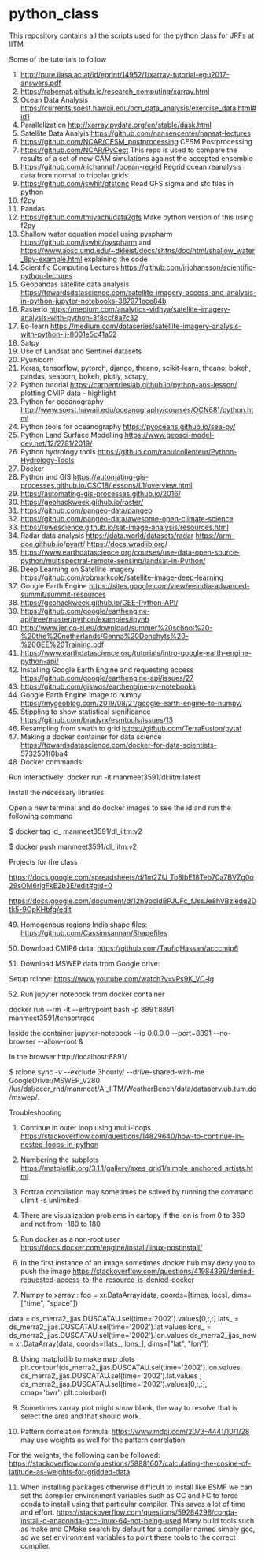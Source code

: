 # python_class
This repository contains all the scripts used for the python class for JRFs at IITM

Some of the tutorials to follow
1. http://pure.iiasa.ac.at/id/eprint/14952/1/xarray-tutorial-egu2017-answers.pdf
2. https://rabernat.github.io/research_computing/xarray.html
3. Ocean Data Analysis https://currents.soest.hawaii.edu/ocn_data_analysis/exercise_data.html#id1
4. Parallelization http://xarray.pydata.org/en/stable/dask.html
5. Satellite Data Analyis https://github.com/nansencenter/nansat-lectures
6. https://github.com/NCAR/CESM_postprocessing CESM Postprocessing
7. https://github.com/NCAR/PyCect This repo is used to compare the results of a set of new CAM simulations against the accepted ensemble
8. https://github.com/nichannah/ocean-regrid Regrid ocean reanalysis data from normal to tripolar grids
9. https://github.com/jswhit/gfstonc Read GFS sigma and sfc files in python
10. f2py
11. Pandas
12. https://github.com/tmiyachi/data2gfs Make python version of this using f2py
13. Shallow water equation model using pyspharm https://github.com/jswhit/pyspharm and https://www.aosc.umd.edu/~dkleist/docs/shtns/doc/html/shallow_water_8py-example.html explaining the code
14. Scientific Computing Lectures https://github.com/jrjohansson/scientific-python-lectures
15. Geopandas satellite data analysis https://towardsdatascience.com/satellite-imagery-access-and-analysis-in-python-jupyter-notebooks-387971ece84b
16. Rasterio https://medium.com/analytics-vidhya/satellite-imagery-analysis-with-python-3f8ccf8a7c32
17. Eo-learn https://medium.com/dataseries/satellite-imagery-analysis-with-python-ii-8001e5c41a52
18. Satpy
19. Use of Landsat and Sentinel datasets
20. Pyunicorn
21. Keras, tensorflow, pytorch, django, theano, scikit-learn, theano, bokeh, pandas, seaborn, bokeh, plotly, scrapy, 
22. Python tutorial https://carpentrieslab.github.io/python-aos-lesson/ plotting CMIP data - highlight
23. Python for oceanography http://www.soest.hawaii.edu/oceanography/courses/OCN681/python.html
24. Python tools for oceanography https://pyoceans.github.io/sea-py/
25. Python Land Surface Modelling https://www.geosci-model-dev.net/12/2781/2019/
26. Python hydrology tools https://github.com/raoulcollenteur/Python-Hydrology-Tools
27. Docker
28. Python and GIS https://automating-gis-processes.github.io/CSC18/lessons/L1/overview.html
29. https://automating-gis-processes.github.io/2016/
30. https://geohackweek.github.io/raster/
31. https://github.com/pangeo-data/pangeo 
32. https://github.com/pangeo-data/awesome-open-climate-science
33. https://uwescience.github.io/sat-image-analysis/resources.html
34. Radar data analysis https://data.world/datasets/radar https://arm-doe.github.io/pyart/ https://docs.wradlib.org/
35. https://www.earthdatascience.org/courses/use-data-open-source-python/multispectral-remote-sensing/landsat-in-Python/
36. Deep Learning on Satellite Imagery https://github.com/robmarkcole/satellite-image-deep-learning
37. Google Earth Engine https://sites.google.com/view/eeindia-advanced-summit/summit-resources
38. https://geohackweek.github.io/GEE-Python-API/
39. https://github.com/google/earthengine-api/tree/master/python/examples/ipynb
40. http://www.jerico-ri.eu/download/summer%20school%20-%20the%20netherlands/Genna%20Donchyts%20-%20GEE%20Training.pdf
41. https://www.earthdatascience.org/tutorials/intro-google-earth-engine-python-api/
42. Installing Google Earth Engine and requesting access https://github.com/google/earthengine-api/issues/27
43. https://github.com/giswqs/earthengine-py-notebooks
44. Google Earth Engine image to numpy https://mygeoblog.com/2019/08/21/google-earth-engine-to-numpy/
45. Stippling to show statistical significance https://github.com/bradyrx/esmtools/issues/13
46. Resampling from swath to grid https://github.com/TerraFusion/pytaf
47. Making a docker container for data science https://towardsdatascience.com/docker-for-data-scientists-5732501f0ba4
48. Docker commands:

Run interactively: docker run -it  manmeet3591/dl:iitm:latest

Install the necessary libraries

Open a new terminal and do docker images to see the id and run the following command

$ docker tag id_ manmeet3591/dl_iitm:v2

$ docker push manmeet3591/dl_iitm:v2

Projects for the class

https://docs.google.com/spreadsheets/d/1m2ZIJ_To8IbE18Teb70a7BVZg0o29sOM6rlgFkE2b3E/edit#gid=0

https://docs.google.com/document/d/12h9bcIdBPJUFc_fJssJe8hVBzledq2Dtk5-9OpKHbfg/edit 

49. Homogenous regions India shape files: https://github.com/Cassimsannan/Shapefiles

50. Download CMIP6 data: https://github.com/TaufiqHassan/acccmip6

51. Download MSWEP data from Google drive: 

Setup rclone: https://www.youtube.com/watch?v=vPs9K_VC-lg

52. Run jupyter notebook from docker container 

docker run --rm -it --entrypoint bash -p 8891:8891 manmeet3591/tensortrade

Inside the container 
jupyter-notebook --ip 0.0.0.0 --port=8891 --no-browser --allow-root &

In the browser 
http://localhost:8891/

$ rclone sync -v --exclude 3hourly/ --drive-shared-with-me GoogleDrive:/MSWEP_V280 /lus/dal/cccr_rnd/manmeet/AI_IITM/WeatherBench/data/dataserv.ub.tum.de/mswep/.

Troubleshooting

1. Continue in outer loop using multi-loops https://stackoverflow.com/questions/14829640/how-to-continue-in-nested-loops-in-python

2. Numbering the subplots https://matplotlib.org/3.1.1/gallery/axes_grid1/simple_anchored_artists.html

3. Fortran compilation may sometimes be solved by running the command ulimit -s unlimited

4. There are visualization problems in cartopy if the lon is from 0 to 360 and not from -180 to 180

5. Run docker as a non-root user https://docs.docker.com/engine/install/linux-postinstall/

6. In the first instance of an image sometimes docker hub may deny you to push the image https://stackoverflow.com/questions/41984399/denied-requested-access-to-the-resource-is-denied-docker

7. Numpy to xarray : foo = xr.DataArray(data, coords=[times, locs], dims=["time", "space"])

  data = ds_merra2_jjas.DUSCATAU.sel(time='2002').values[0,:,:]
  lats_ = ds_merra2_jjas.DUSCATAU.sel(time='2002').lat.values
  lons_ = ds_merra2_jjas.DUSCATAU.sel(time='2002').lon.values
  ds_merra2_jjas_new = xr.DataArray(data, coords=[lats_, lons_], dims=["lat", "lon"])

8. Using matplotlib to make map plots
  plt.contourf(ds_merra2_jjas.DUSCATAU.sel(time='2002').lon.values,\
                 ds_merra2_jjas.DUSCATAU.sel(time='2002').lat.values ,\
                ds_merra2_jjas.DUSCATAU.sel(time='2002').values[0,:,:],\
                cmap='bwr')
plt.colorbar()

9. Sometimes xarray plot might show blank, the way to resolve that is select the area and that should work.

10. Pattern correlation formula: https://www.mdpi.com/2073-4441/10/1/28 may use weights as well for the pattern correlation 

For the weights, the following can be followed: https://stackoverflow.com/questions/58881607/calculating-the-cosine-of-latitude-as-weights-for-gridded-data

11. When installing packages otherwise difficult to install like ESMF we can set the compiler environment variables such as CC and FC to force conda to install using that particular compiler. This saves a lot of time and effort. https://stackoverflow.com/questions/59284298/conda-install-c-anaconda-gcc-linux-64-not-being-used  Many build tools such as make and CMake search by default for a compiler named simply gcc, so we set environment variables to point these tools to the correct compiler.




